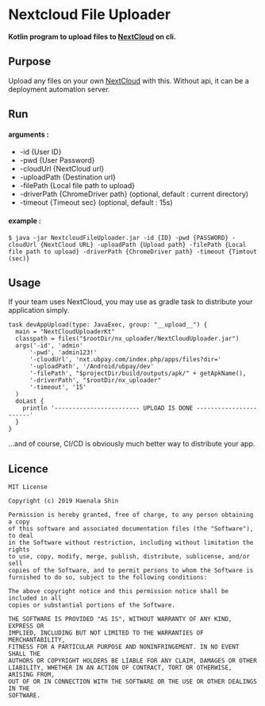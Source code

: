 Nextcloud File Uploader  
=============================

**Kotlin program to upload files to [NextCloud](https://github.com/nextcloud) on cli.**

## Purpose

Upload any files on your own [NextCloud](https://github.com/nextcloud) with this. Without api, it can be a deployment automation server.

## Run

#### arguments :
- -id {User ID} 
- -pwd {User Password} 
- -cloudUrl {NextCloud url} 
- -uploadPath {Destination url} 
- -filePath {Local file path to upload} 
- -driverPath {ChromeDriver path} (optional, default : current directory)
- -timeout {Timeout sec} (optional, default : 15s)

#### example :
```
$ java -jar NextcloudFileUploader.jar -id {ID} -pwd {PASSWORD} -cloudUrl {NextCloud URL} -uploadPath {Upload path} -filePath {Local file path to upload} -driverPath {ChromeDriver path} -timeout {Timtout (sec)}
```


## Usage
If your team uses NextCloud, you may use as gradle task to distribute your application simply.
```
task devAppUpload(type: JavaExec, group: "__upload__") {
  main = "NextCloudUploaderKt"
  classpath = files("$rootDir/nx_uploader/NextCloudUploader.jar")
  args('-id', 'admin'
      '-pwd', 'admin123!'
      '-cloudUrl', 'nxt.ubpay.com/index.php/apps/files?dir='
      '-uploadPath', '/Android/ubpay/dev'
      '-filePath', "$projectDir/build/outputs/apk/" + getApkName(),
      '-driverPath', "$rootDir/nx_uploader"
      '-timeout', '15'
  )
  doLast {
    println '------------------------ UPLOAD IS DONE -----------------------'
  }
}
```

...and of course, CI/CD is obviously much better way to distribute your app.


## Licence
```
MIT License

Copyright (c) 2019 Haenala Shin

Permission is hereby granted, free of charge, to any person obtaining a copy
of this software and associated documentation files (the "Software"), to deal
in the Software without restriction, including without limitation the rights
to use, copy, modify, merge, publish, distribute, sublicense, and/or sell
copies of the Software, and to permit persons to whom the Software is
furnished to do so, subject to the following conditions:

The above copyright notice and this permission notice shall be included in all
copies or substantial portions of the Software.

THE SOFTWARE IS PROVIDED "AS IS", WITHOUT WARRANTY OF ANY KIND, EXPRESS OR
IMPLIED, INCLUDING BUT NOT LIMITED TO THE WARRANTIES OF MERCHANTABILITY,
FITNESS FOR A PARTICULAR PURPOSE AND NONINFRINGEMENT. IN NO EVENT SHALL THE
AUTHORS OR COPYRIGHT HOLDERS BE LIABLE FOR ANY CLAIM, DAMAGES OR OTHER
LIABILITY, WHETHER IN AN ACTION OF CONTRACT, TORT OR OTHERWISE, ARISING FROM,
OUT OF OR IN CONNECTION WITH THE SOFTWARE OR THE USE OR OTHER DEALINGS IN THE
SOFTWARE.
```

